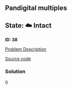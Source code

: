 ## Pandigital multiples

## State: :cloud: **Intact**

**ID: 38**

[Problem Description](https://projecteuler.net/problem=38)

[Source code](main.cpp)

### Solution
0